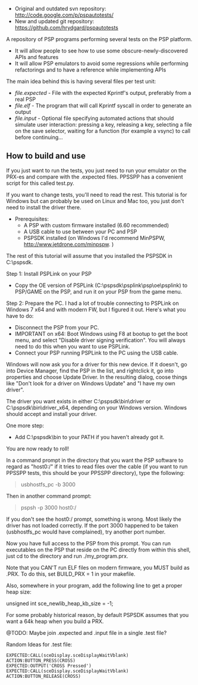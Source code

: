   * Original and outdated svn repository: http://code.google.com/p/pspautotests/
  * New and updated git repository: https://github.com/hrydgard/pspautotests

A repository of PSP programs performing several tests on the PSP platform.

  * It will allow people to see how to use some obscure-newly-discovered APIs and features
  * It will allow PSP emulators to avoid some regressions while performing refactorings and to have a reference while implementing APIs

The main idea behind this is having several files per test unit:
  * _file_*.expected* - File with the expected Kprintf's output, preferably from a real PSP
  * _file_*.elf* - The program that will call Kprintf syscall in order to generate an output
  * _file_*.input* - Optional file specifying automated actions that should simulate user interaction: pressing a key, releasing a key, selecting a file on the save selector, waiting for a function (for example a vsync) to call before continuing...



How to build and use
--------------------

If you just want to run the tests, you just need to run your emulator on the PRX-es and compare with the .expected
files. PPSSPP has a convenient script for this called test.py.

If you want to change tests, you'll need to read the rest. This tutorial is for Windows but can probably be used on Linux and Mac too, you just don't need to install the driver there.

* Prerequisites:
  - A PSP with custom firmware installed (6.60 recommended)
  - A USB cable to use between your PC and PSP
  - PSPSDK installed (on Windows I'd recommend MinPSPW, http://www.jetdrone.com/minpspw. )

The rest of this tutorial will assume that you installed the PSPSDK in C:\pspsdk.

Step 1: Install PSPLink on your PSP
  - Copy the OE version of PSPLink (C:\pspsdk\psplink\psp\oe\psplink) to PSP/GAME on the PSP, and run it on your PSP from the game menu.

Step 2: Prepare the PC.
I had a lot of trouble connecting to PSPLink on Windows 7 x64 and with modern FW, but I figured it out. Here's what you have to do:
- Disconnect the PSP from your PC.
- IMPORTANT on x64: Boot Windows using F8 at bootup to get the boot menu, and select "Disable driver signing verification". You will always need to do this when you want to use PSPLink.
- Connect your PSP running PSPLink to the PC using the USB cable.

Windows will now ask you for a driver for this new device. If it doesn't, go into Device Manager, 
find the PSP in the list, and rightclick it, go into properties and choose Update Driver. In the resulting dialog, coose things like "Don't look for a driver on Windows Update" and "I have my own driver".

The driver you want exists in either C:\pspsdk\bin\driver or C:\pspsdk\bin\driver_x64, depending on your Windows version. Windows should accept and install your driver.

One more step:
- Add C:\pspsdk\bin to your PATH if you haven't already got it.

You are now ready to roll!

In a command prompt in the directory that you want the PSP software to regard as "host0:/" if it tries to read files over the cable (if you want to run PPSSPP tests, this should be your PPSSPP directory), type the following:

> usbhostfs_pc -b 3000

Then in another command prompt:

> pspsh -p 3000
host0:/

If you don't see the host0:/ prompt, something is wrong. Most likely the driver has not loaded correctly. If the port 3000 happened to be taken (usbhostfs_pc would have complained), try another port number.

Now you have full access to the PSP from this prompt. You can run executables on the PSP that reside on the PC directly from within this shell, just cd to the directory and run ./my_program.prx.

Note that you CAN'T run ELF files on modern firmware, you MUST build as .PRX. To do this, set BUILD_PRX = 1 in your makefile.

Also, somewhere in your program, add the following line to get a proper heap size:

unsigned int sce_newlib_heap_kb_size = -1;

For some probably historical reason, by default PSPSDK assumes that you want a 64k heap when you build a PRX.








@TODO: Maybe join .expected and .input file in a single .test file?

Random Ideas for .test file:
```
EXPECTED:CALL(sceDisplay.sceDisplayWaitVblank)
ACTION:BUTTON_PRESS(CROSS)
EXPECTED:OUTPUT('CROSS Pressed')
EXPECTED:CALL(sceDisplay.sceDisplayWaitVblank)
ACTION:BUTTON_RELEASE(CROSS)
```
